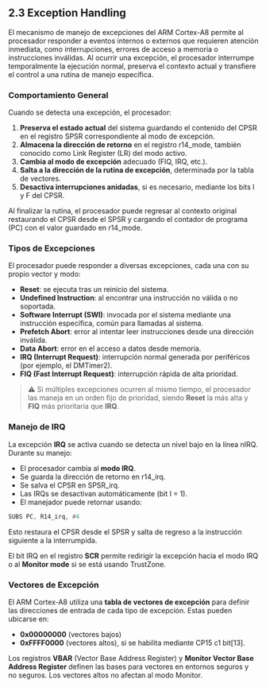 ## 2.3 Exception Handling

El mecanismo de manejo de excepciones del ARM Cortex-A8 permite al procesador responder a eventos internos o externos que requieren atención inmediata, como interrupciones, errores de acceso a memoria o instrucciones inválidas. Al ocurrir una excepción, el procesador interrumpe temporalmente la ejecución normal, preserva el contexto actual y transfiere el control a una rutina de manejo específica.

### Comportamiento General

Cuando se detecta una excepción, el procesador:

1. **Preserva el estado actual** del sistema guardando el contenido del CPSR en el registro SPSR correspondiente al modo de excepción.
2. **Almacena la dirección de retorno** en el registro r14_mode, también conocido como Link Register (LR) del modo activo.
3. **Cambia al modo de excepción** adecuado (FIQ, IRQ, etc.).
4. **Salta a la dirección de la rutina de excepción**, determinada por la tabla de vectores.
5. **Desactiva interrupciones anidadas**, si es necesario, mediante los bits I y F del CPSR.

Al finalizar la rutina, el procesador puede regresar al contexto original restaurando el CPSR desde el SPSR y cargando el contador de programa (PC) con el valor guardado en r14_mode.

### Tipos de Excepciones

El procesador puede responder a diversas excepciones, cada una con su propio vector y modo:

* **Reset**: se ejecuta tras un reinicio del sistema.
* **Undefined Instruction**: al encontrar una instrucción no válida o no soportada.
* **Software Interrupt (SWI)**: invocada por el sistema mediante una instrucción específica, común para llamadas al sistema.
* **Prefetch Abort**: error al intentar leer instrucciones desde una dirección inválida.
* **Data Abort**: error en el acceso a datos desde memoria.
* **IRQ (Interrupt Request)**: interrupción normal generada por periféricos (por ejemplo, el DMTimer2).
* **FIQ (Fast Interrupt Request)**: interrupción rápida de alta prioridad.

> ⚠️ Si múltiples excepciones ocurren al mismo tiempo, el procesador las maneja en un orden fijo de prioridad, siendo **Reset** la más alta y **FIQ** más prioritaria que **IRQ**.

### Manejo de IRQ

La excepción **IRQ** se activa cuando se detecta un nivel bajo en la línea nIRQ. Durante su manejo:

* El procesador cambia al **modo IRQ**.
* Se guarda la dirección de retorno en r14_irq.
* Se salva el CPSR en SPSR_irq.
* Las IRQs se desactivan automáticamente (bit I = 1).
* El manejador puede retornar usando:

```asm
SUBS PC, R14_irq, #4
```

Esto restaura el CPSR desde el SPSR y salta de regreso a la instrucción siguiente a la interrumpida.

El bit IRQ en el registro **SCR** permite redirigir la excepción hacia el modo IRQ o al **Monitor mode** si se está usando TrustZone.

### Vectores de Excepción

El ARM Cortex-A8 utiliza una **tabla de vectores de excepción** para definir las direcciones de entrada de cada tipo de excepción. Estas pueden ubicarse en:

* **0x00000000** (vectores bajos)
* **0xFFFF0000** (vectores altos), si se habilita mediante CP15 c1 bit\[13].

Los registros **VBAR** (Vector Base Address Register) y **Monitor Vector Base Address Register** definen las bases para vectores en entornos seguros y no seguros. Los vectores altos no afectan al modo Monitor.